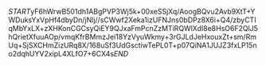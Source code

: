 $START$yF6hWrwB501dh1ABgPVP3Wj5k+00xeSSjXq/AoogBQvu2Avb9XtT+YWDuksYxVpHf4dbyDn/jNlj//sCWwf2Xeka1izUFNJns0bDPz8X6i+Q4/zbyCTIqMbYxLX+zXHKonCGCsyQiEY9QJxaFmPcnZzMTiRQWlXdI8e8HsO6F2QlJ5hQrietXfuuAOp/vmqKfrBMmzJei18YzVyuWkmy+3rGJLdJeHxouxZt+sm/RmUq+SjSXCHmZizURq8X/168uSf3UdGsctiwTePL0T+p07QiNA1JUJZ3fxLP15no2dqhUYV2xipL4XLfO7+6CX4s$END$
